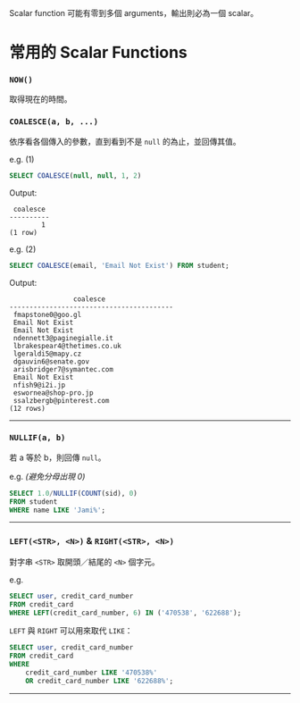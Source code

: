 Scalar function 可能有零到多個 arguments，輸出則必為一個 scalar。

# 常用的 Scalar Functions

### `NOW()`

取得現在的時間。

### `COALESCE(a, b, ...)`

依序看各個傳入的參數，直到看到不是 `null` 的為止，並回傳其值。

e.g. (1)

```SQL
SELECT COALESCE(null, null, 1, 2)
```

Output:

```plaintext
 coalesce 
----------
        1
(1 row)
```

e.g. (2)

```SQL
SELECT COALESCE(email, 'Email Not Exist') FROM student;
```

Output:

```plaintext
                coalesce                 
-----------------------------------------
 fmapstone0@goo.gl
 Email Not Exist
 Email Not Exist
 ndennett3@paginegialle.it
 lbrakespear4@thetimes.co.uk
 lgeraldi5@mapy.cz
 dgauvin6@senate.gov
 arisbridger7@symantec.com
 Email Not Exist
 nfish9@i2i.jp
 eswornea@shop-pro.jp
 ssalzbergb@pinterest.com
(12 rows)
```

---

### `NULLIF(a, b)`

若 a 等於 b，則回傳 `null`。

e.g. *(避免分母出現 0)*

```SQL
SELECT 1.0/NULLIF(COUNT(sid), 0)
FROM student
WHERE name LIKE 'Jami%';
```

---

### `LEFT(<STR>, <N>)` & `RIGHT(<STR>, <N>)`

對字串 `<STR>` 取開頭／結尾的 `<N>` 個字元。

e.g.

```SQL
SELECT user, credit_card_number
FROM credit_card
WHERE LEFT(credit_card_number, 6) IN ('470538', '622688');
```

`LEFT` 與 `RIGHT` 可以用來取代 `LIKE`：

```SQL
SELECT user, credit_card_number
FROM credit_card
WHERE
    credit_card_number LIKE '470538%'
    OR credit_card_number LIKE '622688%';
```

---
